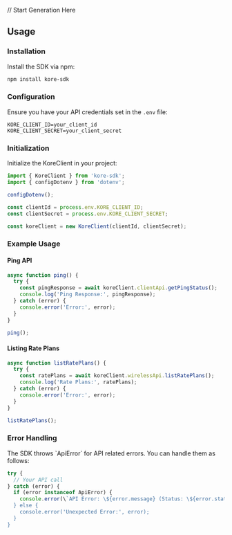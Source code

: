  // Start Generation Here
 ## Usage

 ### Installation

 Install the SDK via npm:

 ```bash
 npm install kore-sdk
 ```

 ### Configuration

 Ensure you have your API credentials set in the `.env` file:

 ```
 KORE_CLIENT_ID=your_client_id
 KORE_CLIENT_SECRET=your_client_secret
 ```

 ### Initialization

 Initialize the KoreClient in your project:

 ```javascript
 import { KoreClient } from 'kore-sdk';
 import { configDotenv } from 'dotenv';

 configDotenv();

 const clientId = process.env.KORE_CLIENT_ID;
 const clientSecret = process.env.KORE_CLIENT_SECRET;

 const koreClient = new KoreClient(clientId, clientSecret);
 ```

 ### Example Usage

 #### Ping API

 ```javascript
 async function ping() {
   try {
     const pingResponse = await koreClient.clientApi.getPingStatus();
     console.log('Ping Response:', pingResponse);
   } catch (error) {
     console.error('Error:', error);
   }
 }

 ping();
 ```

 #### Listing Rate Plans

 ```javascript
 async function listRatePlans() {
   try {
     const ratePlans = await koreClient.wirelessApi.listRatePlans();
     console.log('Rate Plans:', ratePlans);
   } catch (error) {
     console.error('Error:', error);
   }
 }

 listRatePlans();
 ```

 ### Error Handling

 The SDK throws \`ApiError\` for API related errors. You can handle them as follows:

 ```javascript
 try {
   // Your API call
 } catch (error) {
   if (error instanceof ApiError) {
     console.error(\`API Error: \${error.message} (Status: \${error.status})\`);
   } else {
     console.error('Unexpected Error:', error);
   }
 }
 ```



